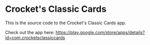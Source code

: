# Crocket's Classic Cards

This is the source code to the Crocket's Classic Cards app.

Check out the app here: https://play.google.com/store/apps/details?id=com.crocketsclassiccards
